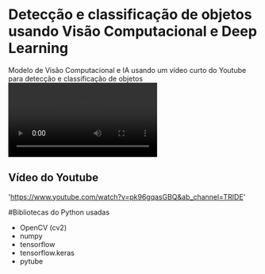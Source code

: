 # Detecção e classificação de objetos usando Visão Computacional e Deep Learning
Modelo de Visão Computacional e IA usando um vídeo curto do Youtube para detecção e classificação de objetos
![Watch the video](output.mp4)


## Vídeo do Youtube
'https://www.youtube.com/watch?v=pk96gqasGBQ&ab_channel=TRIDE'

#Bibliotecas do Python usadas
- OpenCV (cv2)
- numpy
- tensorflow
- tensorflow.keras
- pytube
